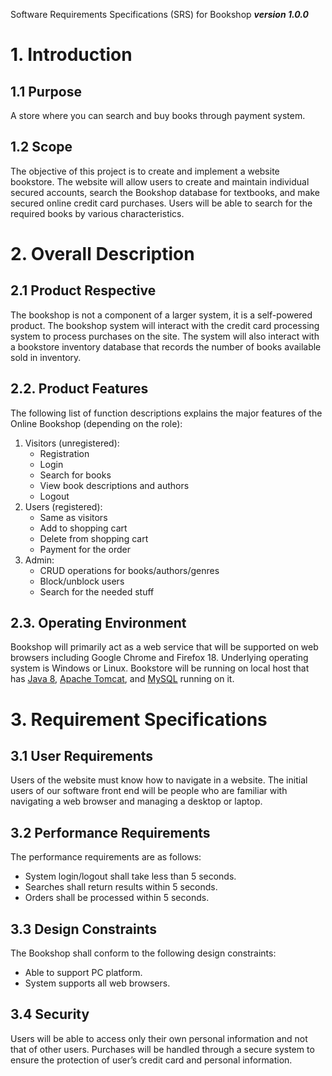 Software Requirements Specifications (SRS) for Bookshop
***version 1.0.0***
# 1. Introduction
## 1.1 Purpose
A store where you can search and buy books through payment system.
## 1.2 Scope
The objective of this project is to create and implement a website bookstore. The website will allow users to create and maintain individual secured accounts, search the      Bookshop database for textbooks, and make secured online credit card purchases. Users will be able to search for the required books by various characteristics. 
# 2. Overall Description
## 2.1 Product Respective
The bookshop is not a component of a larger system, it is a self-powered product.
The bookshop system will interact with the credit card processing system to process purchases on the site. The system will also interact with a bookstore inventory database that records the number of books available sold in inventory.
## 2.2. Product Features
The following list of function descriptions explains the major features of the Online Bookshop (depending on the role):

1. Visitors (unregistered):
   - Registration
   - Login
   - Search for books
   - View book descriptions and authors
   - Logout
2. Users (registered):
   - Same as visitors
   - Add to shopping cart
   - Delete from shopping cart
   - Payment for the order
3. Admin:
   - CRUD operations for books/authors/genres
   - Block/unblock users
   - Search for the needed stuff

## 2.3. Operating Environment
Bookshop will primarily act as a web service that will be supported on web browsers including Google Chrome and Firefox 18. Underlying operating system is Windows or Linux.
Bookstore will be running on local host that has [Java 8](https://www.java.com/ru/download/manual.jsp), [Apache Tomcat](http://tomcat.apache.org/), and [MySQL](https://dev.mysql.com/downloads/) running on it.
# 3. Requirement Specifications 
## 3.1 User Requirements
Users of the website must know how to navigate in a website. The initial users of our software front end will be people who are familiar with navigating a web browser and managing a desktop or laptop.
## 3.2 Performance Requirements
The performance requirements are as follows:
- System login/logout shall take less than 5 seconds.
- Searches shall return results within 5 seconds.
- Orders shall be processed within 5 seconds.
## 3.3 Design Constraints
The Bookshop shall conform to the following design constraints:
- Able to support PC platform.
- System supports all web browsers.
## 3.4 Security
Users will be able to access only their own personal information and not that of other users. Purchases will be handled through a secure system to ensure the protection of user’s credit card and personal information.
